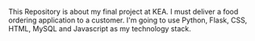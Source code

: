 This Repository is about my final project at KEA. I must deliver a food ordering application to a customer. I'm going to use Python, Flask, CSS, HTML, MySQL and Javascript as my technology stack. 
